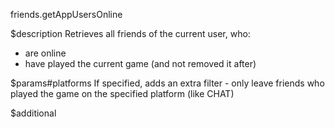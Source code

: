 friends.getAppUsersOnline

$description
Retrieves all friends of the current user, who:

* are online
* have played the current game (and not removed it after)

$params#platforms
If specified, adds an extra filter - only leave friends who played the game on the specified platform (like CHAT)

$additional
